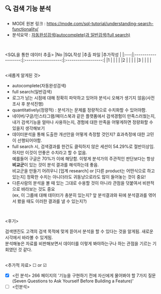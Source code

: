 ## 🔍 검색 기능 분석
- MODE 원본 링크 : https://mode.com/sql-tutorial/understanding-search-functionality/
- 분석요약 : [자동완성검색(autocomplete)과 일반검색(full search)](https://docs.google.com/spreadsheets/d/1LDergteTn5GMszi77UfpWVWJYBD4u5mTiWAdpjG4eZc/edit?usp=sharing)
<br>

<SQL을 통한 데이터 추출>
|No |SQL작성 |추출 파일 |추가작성 |
|:---:|:-------------------:|:-------------------:|:-------------------:|
|1 |[]() |[]() | |
|2 |[]() |[]() | |
|3 |[]() |[]() | |
<br>
<br>  

<새롭게 알게된 것>  
- autocomplete(자동완성검색)
- full search(일반검색)
- 로그가 남는 시점에 대해 정확히 파악하고 있어야 분석시 오해가 생기지 않음(사전조사 후 분석진행)
- quantitatively(정량적) : 분석가는 문제를 정량적으로 수치화할 수 있어야함.
- 네이버/구글/인스타그램/페이스북과 같은 플랫폼에서 검색경험이 만족스러웠는지, 내가 검색기능을 얼마나 사용하는지, 경험에 대한 만족을 어떻게하면 정량화할 수 있을지 생각해보기
- 데이터분석을 통해 도출한 개선안을 어떻게 측정할 것인지? 효과측정에 대한 고민이 선행되어야함.
- full search 시, 검색결과를 한건도 클릭하지 않은 세션이 54.29%로 절반이상임. 하지만 이것이 안좋은 수치라고 할 수 없음.  
예를들어 구글은 70%가 이에 해당함. 이렇게 분석가의 주관적인 판단보다는 항상 **비교군**이 있는 것이 분석 결과를 해석하는데 좋음.  
비교군을 만들기 어려우니 [업계 research] or [다른 product는 어떤식으로 하고있는지] 정확한 수치는 아니더라도 귀동냥으로라도 많이 들어놓는 것이 중요!
- 다른사람의 분석을 볼 때 있는 그대로 수용할 것이 아니라 관점을 덧붙여서 비판적으로 바라보는 것도 중요  
(ex, 이 그룹에 대해 데이터가 충분히 있는지? 앞 분석결과와 뒤에 분석결과를 엮어서 봤을 때도 이러한 결과를 낼 수 있는지?)
<br>  

<후기>   
  
검색엔진도 고객의 검색 목적에 맞게 뜯어서 분석을 할 수 있다는 것을 알게됨. 새로운 시각에서 바라볼 수 있게됨.  
분석해놓은 자료를 비판해보면서 데이터를 이렇게 봐야하는구나 하는 관점을 기르는 기회였던 것 같다.
<br><br>    

<추가적 자료> ☐ or ☑    
* [x] <린 분석> 266 페이지의 '기능을 구현하기 전에 자신에게 물어봐야 할 7가지 질문(Seven Questions to Ask Yourself Before Building a Feature)'
* [ ] <린분석>
